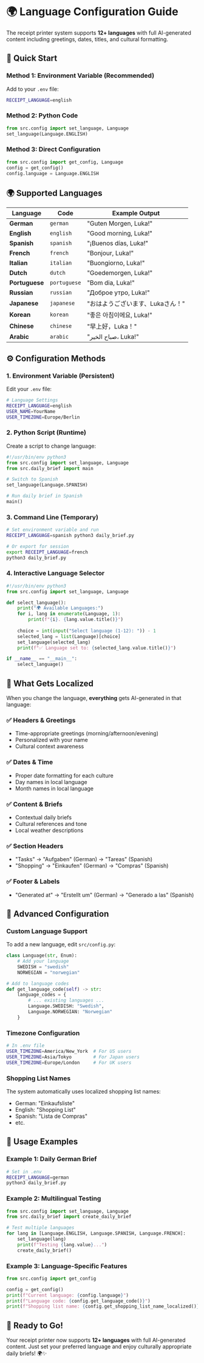 # 🌍 Language Configuration Guide

The receipt printer system supports **12+ languages** with full AI-generated content including greetings, dates, titles, and cultural formatting.

## 🚀 Quick Start

### Method 1: Environment Variable (Recommended)
Add to your `.env` file:
```bash
RECEIPT_LANGUAGE=english
```

### Method 2: Python Code
```python
from src.config import set_language, Language
set_language(Language.ENGLISH)
```

### Method 3: Direct Configuration
```python
from src.config import get_config, Language
config = get_config()
config.language = Language.ENGLISH
```

## 🌍 Supported Languages

| Language | Code | Example Output |
|----------|------|----------------|
| **German** | `german` | "Guten Morgen, Luka!" |
| **English** | `english` | "Good morning, Luka!" |
| **Spanish** | `spanish` | "¡Buenos días, Luka!" |
| **French** | `french` | "Bonjour, Luka!" |
| **Italian** | `italian` | "Buongiorno, Luka!" |
| **Dutch** | `dutch` | "Goedemorgen, Luka!" |
| **Portuguese** | `portuguese` | "Bom dia, Luka!" |
| **Russian** | `russian` | "Доброе утро, Luka!" |
| **Japanese** | `japanese` | "おはようございます、Lukaさん！" |
| **Korean** | `korean` | "좋은 아침이에요, Luka!" |
| **Chinese** | `chinese` | "早上好，Luka！" |
| **Arabic** | `arabic` | "صباح الخير، Luka!" |

## ⚙️ Configuration Methods

### 1. Environment Variable (Persistent)
Edit your `.env` file:
```bash
# Language Settings
RECEIPT_LANGUAGE=english
USER_NAME=YourName
USER_TIMEZONE=Europe/Berlin
```

### 2. Python Script (Runtime)
Create a script to change language:
```python
#!/usr/bin/env python3
from src.config import set_language, Language
from src.daily_brief import main

# Switch to Spanish
set_language(Language.SPANISH)

# Run daily brief in Spanish
main()
```

### 3. Command Line (Temporary)
```bash
# Set environment variable and run
RECEIPT_LANGUAGE=spanish python3 daily_brief.py

# Or export for session
export RECEIPT_LANGUAGE=french
python3 daily_brief.py
```

### 4. Interactive Language Selector
```python
#!/usr/bin/env python3
from src.config import set_language, Language

def select_language():
    print("🌍 Available Languages:")
    for i, lang in enumerate(Language, 1):
        print(f"{i}. {lang.value.title()}")
    
    choice = int(input("Select language (1-12): ")) - 1
    selected_lang = list(Language)[choice]
    set_language(selected_lang)
    print(f"✅ Language set to: {selected_lang.value.title()}")

if __name__ == "__main__":
    select_language()
```

## 🎯 What Gets Localized

When you change the language, **everything** gets AI-generated in that language:

### ✅ **Headers & Greetings**
- Time-appropriate greetings (morning/afternoon/evening)
- Personalized with your name
- Cultural context awareness

### ✅ **Dates & Time**
- Proper date formatting for each culture
- Day names in local language
- Month names in local language

### ✅ **Content & Briefs**
- Contextual daily briefs
- Cultural references and tone
- Local weather descriptions

### ✅ **Section Headers**
- "Tasks" → "Aufgaben" (German) → "Tareas" (Spanish)
- "Shopping" → "Einkaufen" (German) → "Compras" (Spanish)

### ✅ **Footer & Labels**
- "Generated at" → "Erstellt um" (German) → "Generado a las" (Spanish)

## 🔧 Advanced Configuration

### Custom Language Support
To add a new language, edit `src/config.py`:

```python
class Language(str, Enum):
    # Add your language
    SWEDISH = "swedish"
    NORWEGIAN = "norwegian"

# Add to language codes
def get_language_code(self) -> str:
    language_codes = {
        # ... existing languages ...
        Language.SWEDISH: "Swedish",
        Language.NORWEGIAN: "Norwegian"
    }
```

### Timezone Configuration
```bash
# In .env file
USER_TIMEZONE=America/New_York  # For US users
USER_TIMEZONE=Asia/Tokyo        # For Japan users
USER_TIMEZONE=Europe/London     # For UK users
```

### Shopping List Names
The system automatically uses localized shopping list names:
- German: "Einkaufsliste"
- English: "Shopping List" 
- Spanish: "Lista de Compras"
- etc.

## 🚀 Usage Examples

### Example 1: Daily German Brief
```bash
# Set in .env
RECEIPT_LANGUAGE=german
python3 daily_brief.py
```

### Example 2: Multilingual Testing
```python
from src.config import set_language, Language
from src.daily_brief import create_daily_brief

# Test multiple languages
for lang in [Language.ENGLISH, Language.SPANISH, Language.FRENCH]:
    set_language(lang)
    print(f"Testing {lang.value}...")
    create_daily_brief()
```

### Example 3: Language-Specific Features
```python
from src.config import get_config

config = get_config()
print(f"Current language: {config.language}")
print(f"Language code: {config.get_language_code()}")
print(f"Shopping list name: {config.get_shopping_list_name_localized()}")
```

## 🎉 Ready to Go!

Your receipt printer now supports **12+ languages** with full AI-generated content. Just set your preferred language and enjoy culturally appropriate daily briefs! 🌍✨
